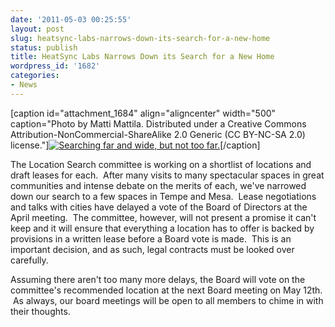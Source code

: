 ```yaml
---
date: '2011-05-03 00:25:55'
layout: post
slug: heatsync-labs-narrows-down-its-search-for-a-new-home
status: publish
title: HeatSync Labs Narrows Down its Search for a New Home
wordpress_id: '1682'
categories:
- News
---
```


[caption id="attachment_1684" align="aligncenter" width="500" caption="Photo by Matti Mattila.  Distributed under a Creative Commons Attribution-NonCommercial-ShareAlike 2.0 Generic (CC BY-NC-SA 2.0) license."][![Searching far and wide, but not too far.](http://www.heatsynclabs.org/wp-content/uploads/2011/05/2706508296_31cbe6c1d9.jpg)](http://www.flickr.com/photos/mattimattila/2706508296/in/photostream/)[/caption]

The Location Search committee is working on a shortlist of locations and draft leases for each.  After many visits to many spectacular spaces in great communities and intense debate on the merits of each, we've narrowed down our search to a few spaces in Tempe and Mesa.  Lease negotiations and talks with cities have delayed a vote of the Board of Directors at the April meeting.  The committee, however, will not present a promise it can't keep and it will ensure that everything a location has to offer is backed by provisions in a written lease before a Board vote is made.  This is an important decision, and as such, legal contracts must be looked over carefully.

Assuming there aren't too many more delays, the Board will vote on the committee's recommended location at the next Board meeting on May 12th.  As always, our board meetings will be open to all members to chime in with their thoughts.
